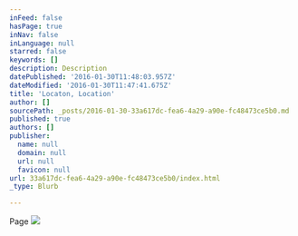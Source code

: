 ```yaml
---
inFeed: false
hasPage: true
inNav: false
inLanguage: null
starred: false
keywords: []
description: Description
datePublished: '2016-01-30T11:48:03.957Z'
dateModified: '2016-01-30T11:47:41.675Z'
title: 'Locaton, Location'
author: []
sourcePath: _posts/2016-01-30-33a617dc-fea6-4a29-a90e-fc48473ce5b0.md
published: true
authors: []
publisher:
  name: null
  domain: null
  url: null
  favicon: null
url: 33a617dc-fea6-4a29-a90e-fc48473ce5b0/index.html
_type: Blurb

---
```

Page
![](https://the-grid-user-content.s3-us-west-2.amazonaws.com/925cf604-af28-4e2f-b7bc-0c24293c7b2e.jpg)
